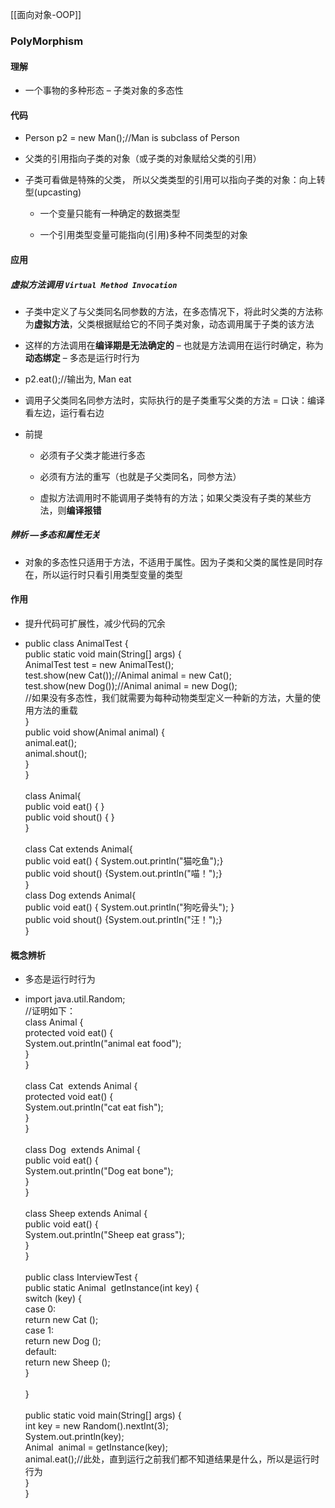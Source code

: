 [[面向对象-OOP]]
### PolyMorphism

#### 理解

-   一个事物的多种形态 – 子类对象的多态性
    

#### 代码

-   Person p2 = new Man();//Man is subclass of Person
    
-   父类的引用指向子类的对象（或子类的对象赋给父类的引用）
    
-   子类可看做是特殊的父类， 所以父类类型的引用可以指向子类的对象：向上转型(upcasting)
    
    -   一个变量只能有一种确定的数据类型
        
    -   一个引用类型变量可能指向(引用)多种不同类型的对象
        

#### 应用

##### 虚拟方法调用 `Virtual Method Invocation`

-   子类中定义了与父类同名同参数的方法，在多态情况下，将此时父类的方法称为**虚拟方法**，父类根据赋给它的不同子类对象，动态调用属于子类的该方法
    
-   这样的方法调用在**编译期是无法确定的** – 也就是方法调用在运行时确定，称为**动态绑定** – 多态是运行时行为
    
-   p2.eat();//输出为, Man eat
    
-   调用子父类同名同参方法时，实际执行的是子类重写父类的方法 = 口诀：编译看左边，运行看右边
    
-   前提
    
    -   必须有子父类才能进行多态
        
    -   必须有方法的重写（也就是子父类同名，同参方法）
        
    -   虚拟方法调用时不能调用子类特有的方法；如果父类没有子类的某些方法，则**编译报错**
        

##### 辨析 —多态和属性无关

-   对象的多态性只适用于方法，不适用于属性。因为子类和父类的属性是同时存在，所以运行时只看引用类型变量的类型
    

#### 作用

-   提升代码可扩展性，减少代码的冗余
    
-   public class AnimalTest {  
     public static void main(String[] args) {  
     AnimalTest test = new AnimalTest();  
     test.show(new Cat());//Animal animal = new Cat();  
     test.show(new Dog());//Animal animal = new Dog();  
     //如果没有多态性，我们就需要为每种动物类型定义一种新的方法，大量的使用方法的重载  
     }  
     public void show(Animal animal) {  
     animal.eat();  
     animal.shout();  
     }  
    }  
    ​  
    class Animal{  
     public void eat() { }  
     public void shout() { }  
    }  
    ​  
    class Cat extends Animal{  
     public void eat() { System.out.println("猫吃鱼");}  
     public void shout() {System.out.println("喵！");}  
    }  
    class Dog extends Animal{  
     public void eat() { System.out.println("狗吃骨头"); }  
     public void shout() {System.out.println("汪！");}  
    }
    

#### 概念辨析

-   多态是运行时行为
    
-   import java.util.Random;  
    //证明如下：  
    class Animal  {  
     protected void eat() {  
     System.out.println("animal eat food");  
     }  
    }  
    ​  
    class Cat  extends Animal  {  
     protected void eat() {  
     System.out.println("cat eat fish");  
     }  
    }  
    ​  
    class Dog  extends Animal  {  
     public void eat() {  
     System.out.println("Dog eat bone");  
     }  
    }  
    ​  
    class Sheep extends Animal  {  
     public void eat() {  
     System.out.println("Sheep eat grass");  
     }  
    }  
    ​  
    public class InterviewTest {  
     public static Animal  getInstance(int key) {  
     switch (key) {  
     case 0:  
     return new Cat ();  
     case 1:  
     return new Dog ();  
     default:  
     return new Sheep ();  
     }  
    ​  
     }  
    ​  
     public static void main(String[] args) {  
     int key = new Random().nextInt(3);  
     System.out.println(key);  
     Animal  animal = getInstance(key);  
     animal.eat();//此处，直到运行之前我们都不知道结果是什么，所以是运行时行为  
     }  
    }